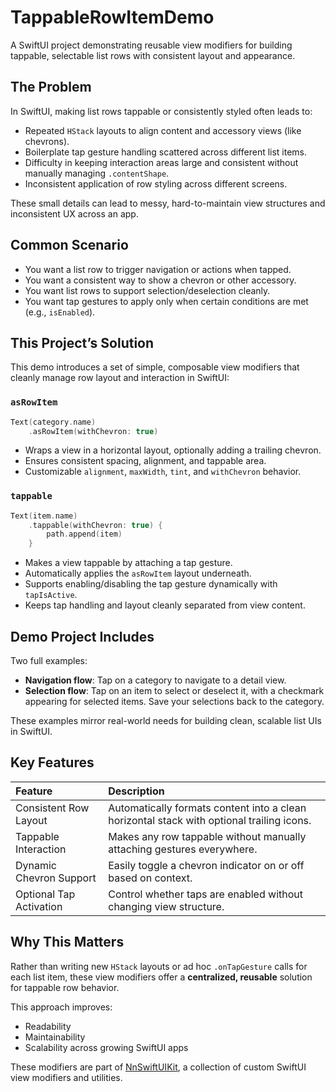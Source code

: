 # TappableRowItemDemo

A SwiftUI project demonstrating reusable view modifiers for building tappable, selectable list rows with consistent layout and appearance.

## The Problem

In SwiftUI, making list rows tappable or consistently styled often leads to:

- Repeated `HStack` layouts to align content and accessory views (like chevrons).
- Boilerplate tap gesture handling scattered across different list items.
- Difficulty in keeping interaction areas large and consistent without manually managing `.contentShape`.
- Inconsistent application of row styling across different screens.

These small details can lead to messy, hard-to-maintain view structures and inconsistent UX across an app.

## Common Scenario

- You want a list row to trigger navigation or actions when tapped.
- You want a consistent way to show a chevron or other accessory.
- You want list rows to support selection/deselection cleanly.
- You want tap gestures to apply only when certain conditions are met (e.g., `isEnabled`).

## This Project’s Solution

This demo introduces a set of simple, composable view modifiers that cleanly manage row layout and interaction in SwiftUI:

### `asRowItem`

```swift
Text(category.name)
    .asRowItem(withChevron: true)
```
- Wraps a view in a horizontal layout, optionally adding a trailing chevron.
- Ensures consistent spacing, alignment, and tappable area.
- Customizable `alignment`, `maxWidth`, `tint`, and `withChevron` behavior.

### `tappable`

```swift
Text(item.name)
    .tappable(withChevron: true) {
        path.append(item)
    }
```
- Makes a view tappable by attaching a tap gesture.
- Automatically applies the `asRowItem` layout underneath.
- Supports enabling/disabling the tap gesture dynamically with `tapIsActive`.
- Keeps tap handling and layout cleanly separated from view content.

## Demo Project Includes

Two full examples:

- **Navigation flow**: Tap on a category to navigate to a detail view.
- **Selection flow**: Tap on an item to select or deselect it, with a checkmark appearing for selected items. Save your selections back to the category.

These examples mirror real-world needs for building clean, scalable list UIs in SwiftUI.

## Key Features

| Feature | Description |
|:--------|:------------|
| Consistent Row Layout | Automatically formats content into a clean horizontal stack with optional trailing icons. |
| Tappable Interaction | Makes any row tappable without manually attaching gestures everywhere. |
| Dynamic Chevron Support | Easily toggle a chevron indicator on or off based on context. |
| Optional Tap Activation | Control whether taps are enabled without changing view structure. |

## Why This Matters

Rather than writing new `HStack` layouts or ad hoc `.onTapGesture` calls for each list item, these view modifiers offer a **centralized, reusable** solution for tappable row behavior.

This approach improves:

- Readability
- Maintainability
- Scalability across growing SwiftUI apps

These modifiers are part of [NnSwiftUIKit](https://github.com/nikolainobadi/NnSwiftUIKit), a collection of custom SwiftUI view modifiers and utilities.
